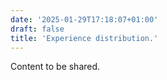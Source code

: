 ```yaml
---
date: '2025-01-29T17:18:07+01:00'
draft: false
title: 'Experience distribution.'
---
```


Content to be shared.
